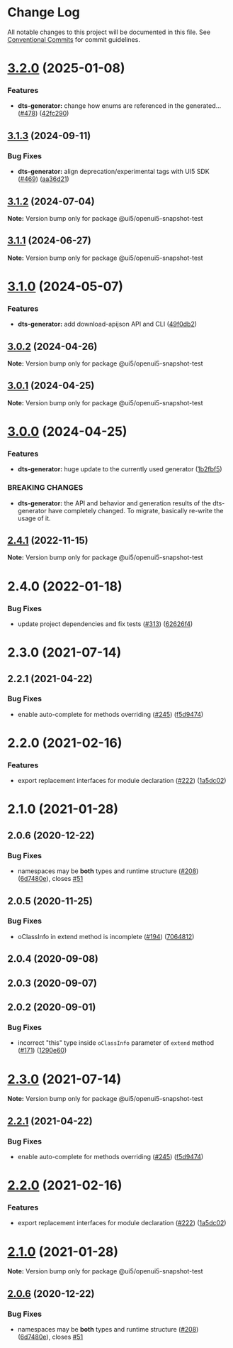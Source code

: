 # Change Log

All notable changes to this project will be documented in this file.
See [Conventional Commits](https://conventionalcommits.org) for commit guidelines.

# [3.2.0](https://github.com/SAP/ui5-typescript/compare/@ui5/openui5-snapshot-test@3.1.3...@ui5/openui5-snapshot-test@3.2.0) (2025-01-08)


### Features

* **dts-generator:** change how enums are referenced in the generated… ([#478](https://github.com/SAP/ui5-typescript/issues/478)) ([42fc290](https://github.com/SAP/ui5-typescript/commit/42fc290bb359a2962949a7d6da32407b69f01c32))





## [3.1.3](https://github.com/SAP/ui5-typescript/compare/@ui5/openui5-snapshot-test@3.1.2...@ui5/openui5-snapshot-test@3.1.3) (2024-09-11)


### Bug Fixes

* **dts-generator:** align deprecation/experimental tags with UI5 SDK ([#469](https://github.com/SAP/ui5-typescript/issues/469)) ([aa36d21](https://github.com/SAP/ui5-typescript/commit/aa36d21309695d8cd30a77b192f495df8db75101))





## [3.1.2](https://github.com/SAP/ui5-typescript/compare/@ui5/openui5-snapshot-test@3.1.1...@ui5/openui5-snapshot-test@3.1.2) (2024-07-04)

**Note:** Version bump only for package @ui5/openui5-snapshot-test





## [3.1.1](https://github.com/SAP/ui5-typescript/compare/@ui5/openui5-snapshot-test@3.1.0...@ui5/openui5-snapshot-test@3.1.1) (2024-06-27)

**Note:** Version bump only for package @ui5/openui5-snapshot-test





# [3.1.0](https://github.com/SAP/ui5-typescript/compare/@ui5/openui5-snapshot-test@3.0.2...@ui5/openui5-snapshot-test@3.1.0) (2024-05-07)


### Features

* **dts-generator:** add download-apijson API and CLI ([49f0db2](https://github.com/SAP/ui5-typescript/commit/49f0db20d917a9820767814326f037c80e4ea64c))





## [3.0.2](https://github.com/SAP/ui5-typescript/compare/@ui5/openui5-snapshot-test@3.0.1...@ui5/openui5-snapshot-test@3.0.2) (2024-04-26)

**Note:** Version bump only for package @ui5/openui5-snapshot-test





## [3.0.1](https://github.com/SAP/ui5-typescript/compare/@ui5/openui5-snapshot-test@3.0.0...@ui5/openui5-snapshot-test@3.0.1) (2024-04-25)

**Note:** Version bump only for package @ui5/openui5-snapshot-test





# [3.0.0](https://github.com/SAP/ui5-typescript/compare/@ui5/openui5-snapshot-test@2.4.1...@ui5/openui5-snapshot-test@3.0.0) (2024-04-25)


### Features

* **dts-generator:** huge update to the currently used generator ([1b2fbf5](https://github.com/SAP/ui5-typescript/commit/1b2fbf550678d12502abee3f5abf258dd0ab5fa9))


### BREAKING CHANGES

* **dts-generator:** the API and behavior and generation results of the
dts-generator have completely changed. To migrate, basically re-write
the usage of it.





## [2.4.1](https://github.com/SAP/ui5-typescript/compare/@ui5/openui5-snapshot-test@2.4.0...@ui5/openui5-snapshot-test@2.4.1) (2022-11-15)

**Note:** Version bump only for package @ui5/openui5-snapshot-test





# 2.4.0 (2022-01-18)


### Bug Fixes

* update project dependencies and fix tests ([#313](https://github.com/SAP/ui5-typescript/issues/313)) ([62626f4](https://github.com/SAP/ui5-typescript/commit/62626f4069d0fa701528d84ae431ccc2a4b69933))



# 2.3.0 (2021-07-14)



## 2.2.1 (2021-04-22)


### Bug Fixes

* enable auto-complete for methods overriding ([#245](https://github.com/SAP/ui5-typescript/issues/245)) ([f5d9474](https://github.com/SAP/ui5-typescript/commit/f5d947489fcbc820cdb03a019f188c41413a5429))



# 2.2.0 (2021-02-16)


### Features

* export replacement interfaces for module declaration ([#222](https://github.com/SAP/ui5-typescript/issues/222)) ([1a5dc02](https://github.com/SAP/ui5-typescript/commit/1a5dc02adfd0dc44f4c3fd53bcd371079cb20bfd))



# 2.1.0 (2021-01-28)



## 2.0.6 (2020-12-22)


### Bug Fixes

* namespaces may be **both** types and runtime structure ([#208](https://github.com/SAP/ui5-typescript/issues/208)) ([6d7480e](https://github.com/SAP/ui5-typescript/commit/6d7480e5db40450acba3867716cad545c1929394)), closes [#51](https://github.com/SAP/ui5-typescript/issues/51)



## 2.0.5 (2020-11-25)


### Bug Fixes

* oClassInfo in extend method is incomplete ([#194](https://github.com/SAP/ui5-typescript/issues/194)) ([7064812](https://github.com/SAP/ui5-typescript/commit/70648125bcb46584cc11a715c53060649d9105a2))



## 2.0.4 (2020-09-08)



## 2.0.3 (2020-09-07)



## 2.0.2 (2020-09-01)


### Bug Fixes

* incorrect "this" type inside `oClassInfo` parameter of `extend` method ([#171](https://github.com/SAP/ui5-typescript/issues/171)) ([1290e60](https://github.com/SAP/ui5-typescript/commit/1290e60a8b9d5b83d471bdbce1337d4d7339ac40))





# [2.3.0](https://github.com/SAP/ui5-typescript/compare/v2.2.1...v2.3.0) (2021-07-14)

**Note:** Version bump only for package @ui5/openui5-snapshot-test

## [2.2.1](https://github.com/SAP/ui5-typescript/compare/v2.2.0...v2.2.1) (2021-04-22)

### Bug Fixes

- enable auto-complete for methods overriding ([#245](https://github.com/SAP/ui5-typescript/issues/245)) ([f5d9474](https://github.com/SAP/ui5-typescript/commit/f5d947489fcbc820cdb03a019f188c41413a5429))

# [2.2.0](https://github.com/SAP/ui5-typescript/compare/v2.1.0...v2.2.0) (2021-02-16)

### Features

- export replacement interfaces for module declaration ([#222](https://github.com/SAP/ui5-typescript/issues/222)) ([1a5dc02](https://github.com/SAP/ui5-typescript/commit/1a5dc02adfd0dc44f4c3fd53bcd371079cb20bfd))

# [2.1.0](https://github.com/SAP/ui5-typescript/compare/v2.0.6...v2.1.0) (2021-01-28)

**Note:** Version bump only for package @ui5/openui5-snapshot-test

## [2.0.6](https://github.com/SAP/ui5-typescript/compare/v2.0.5...v2.0.6) (2020-12-22)

### Bug Fixes

- namespaces may be **both** types and runtime structure ([#208](https://github.com/SAP/ui5-typescript/issues/208)) ([6d7480e](https://github.com/SAP/ui5-typescript/commit/6d7480e5db40450acba3867716cad545c1929394)), closes [#51](https://github.com/SAP/ui5-typescript/issues/51)
